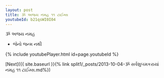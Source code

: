 ```yaml
---
layout: post
title: ૐ અજય નમહ ૧૧ ટાઈમ્સ
youtubeId: b21qsWI0I04
---
```

 
 
 ૐ અજય નમહ  
 
 -  જેનો જન્મ નથી 
 
  
 
  
 
 
 
 
 
 


{% include youtubePlayer.html id=page.youtubeId %}
 
[Next]({{ site.baseurl }}{% link  split1/_posts/2013-10-04-ૐ સર્વશુબમકરાયાં નમહ ૧૧ ટાઈમ્સ.md%})
 
